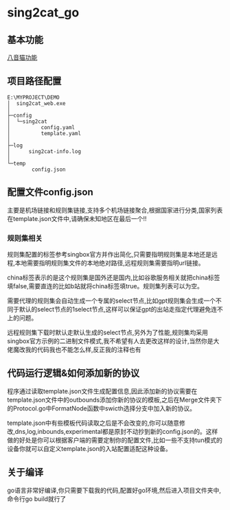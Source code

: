 # sing2cat_go
## 基本功能
[八音猫功能](https://github.com/ProjechAnonym/sing2cat/blob/main/README.md)
## 项目路径配置
```
E:\MYPROJECT\DEMO
│  sing2cat_web.exe
│
├─config
│  └─sing2cat
│          config.yaml
│          template.yaml
│    
├─log
│      sing2cat-info.log
│  
└─temp
        config.json
```
## 配置文件config.json
主要是机场链接和规则集链接,支持多个机场链接聚合,根据国家进行分类,国家列表在template.json文件中,请确保未知地区在最后一个!!
### 规则集相关
规则集配置的标签参考singbox官方并作出简化,只需要指明规则集是本地还是远程,本地需要指明规则集文件的本地绝对路径,远程规则集需要指明url链接。

china标签表示的是这个规则集是国外还是国内,比如谷歌服务相关就把china标签填false,需要直连的比如b站就将china标签填true。规则集列表可以为空。

需要代理的规则集会自动生成一个专属的select节点,比如gpt规则集会生成一个不同于默认的select节点的1select节点,这样可以保证gpt的出站走指定代理避免连不上的问题。

远程规则集下载时默认走默认生成的select节点,另外为了性能,规则集均采用singbox官方示例的二进制文件模式,我不希望有人去更改这样的设计,当然你是大佬魔改我的代码我也不能怎么样,反正我的注释也有
## 代码运行逻辑&如何添加新的协议
程序通过读取template.json文件生成配置信息,因此添加新的协议需要在template.json文件中的outbounds添加你新的协议的模板,之后在Merge文件夹下的Protocol.go中FormatNode函数中swicth选择分支中加入新的协议。

template.json中有些模板代码读取之后是不会改变的,你可以随意修改,dns,log,inbounds,experimental都是原封不动抄到新的config.json的。这样做的好处是你可以根据客户端的需要定制你的配置文件,比如一些不支持tun模式的设备你就可以自定义template.json的入站配置适配这种设备。
## 关于编译
go语言非常好编译,你只需要下载我的代码,配置好go环境,然后进入项目文件夹中,命令行go build就行了
